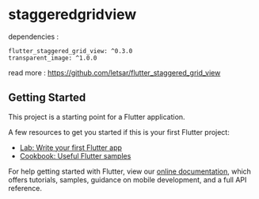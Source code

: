 # staggeredgridview

dependencies : 

    flutter_staggered_grid_view: ^0.3.0
    transparent_image: ^1.0.0


read more : https://github.com/letsar/flutter_staggered_grid_view

## Getting Started

This project is a starting point for a Flutter application.

A few resources to get you started if this is your first Flutter project:

- [Lab: Write your first Flutter app](https://flutter.dev/docs/get-started/codelab)
- [Cookbook: Useful Flutter samples](https://flutter.dev/docs/cookbook)

For help getting started with Flutter, view our
[online documentation](https://flutter.dev/docs), which offers tutorials,
samples, guidance on mobile development, and a full API reference.
